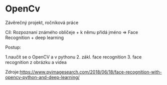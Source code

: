 # OpenCv
Závěrečný projekt, ročníková práce

Cíl: Rozpoznaní známého obličeje + k němu přidá jméno => Face Recognition + deep learning

Postup:

1.naučit se o OpenCV a v pythonu
2. zákl. face recognition
3. face recognition z obrázku a videa


Zdroje:https://www.pyimagesearch.com/2018/06/18/face-recognition-with-opencv-python-and-deep-learning/
